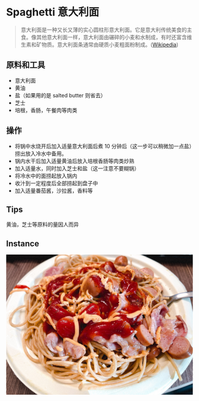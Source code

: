 # Spaghetti 意大利面
> 意大利面是一种又长又薄的实心圆柱形意大利面。它是意大利传统美食的主食。像其他意大利面一样，意大利面由碾碎的小麦和水制成，有时还富含维生素和矿物质。意大利面条通常由硬质小麦粗面粉制成。([Wikipedia](https://en.wikipedia.org/wiki/Spaghetti))

## 原料和工具
- 意大利面
- 黄油
- 盐（如果用的是 salted butter 则省去）
- 芝士
- 培根，香肠，午餐肉等肉类

## 操作
- 将锅中水烧开后加入适量意大利面后煮 10 分钟后（这一步可以稍微加一点盐）捞出放入冷水中备用。
- 锅内水干后加入适量黄油后放入培根香肠等肉类炒熟
- 加入适量水，同时加入芝士和盐（这一注意不要糊锅）
- 将冷水中的面捞起放入锅内
- 收汁到一定程度后全部捞起到盘子中
- 加入适量番茄酱，沙拉酱，香料等

## Tips
黄油，芝士等原料的量因人而异

## Instance
![](imgs/spaghetti.jpeg)
